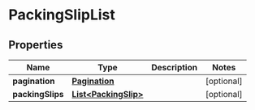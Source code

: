 
# PackingSlipList

## Properties
Name | Type | Description | Notes
------------ | ------------- | ------------- | -------------
**pagination** | [**Pagination**](Pagination.md) |  |  [optional]
**packingSlips** | [**List&lt;PackingSlip&gt;**](PackingSlip.md) |  |  [optional]



